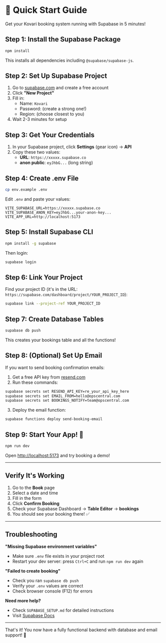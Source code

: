 # 🚀 Quick Start Guide

Get your Kovari booking system running with Supabase in 5 minutes!

## Step 1: Install the Supabase Package

```bash
npm install
```

This installs all dependencies including `@supabase/supabase-js`.

## Step 2: Set Up Supabase Project

1. Go to [supabase.com](https://supabase.com) and create a free account
2. Click **"New Project"**
3. Fill in:
   - Name: `Kovari`
   - Password: (create a strong one!)
   - Region: (choose closest to you)
4. Wait 2-3 minutes for setup

## Step 3: Get Your Credentials

1. In your Supabase project, click **Settings** (gear icon) → **API**
2. Copy these two values:
   - **URL**: `https://xxxxx.supabase.co`
   - **anon public**: `eyJhbG...` (long string)

## Step 4: Create .env File

```bash
cp env.example .env
```

Edit `.env` and paste your values:

```env
VITE_SUPABASE_URL=https://xxxxx.supabase.co
VITE_SUPABASE_ANON_KEY=eyJhbG...your-anon-key...
VITE_APP_URL=http://localhost:5173
```

## Step 5: Install Supabase CLI

```bash
npm install -g supabase
```

Then login:

```bash
supabase login
```

## Step 6: Link Your Project

Find your project ID (it's in the URL: `https://supabase.com/dashboard/project/YOUR_PROJECT_ID`):

```bash
supabase link --project-ref YOUR_PROJECT_ID
```

## Step 7: Create Database Tables

```bash
supabase db push
```

This creates your bookings table and all the functions!

## Step 8: (Optional) Set Up Email

If you want to send booking confirmation emails:

1. Get a free API key from [resend.com](https://resend.com)
2. Run these commands:

```bash
supabase secrets set RESEND_API_KEY=re_your_api_key_here
supabase secrets set EMAIL_FROM=hello@opscentral.com
supabase secrets set BOOKINGS_NOTIFY=team@opscentral.com
```

3. Deploy the email function:

```bash
supabase functions deploy send-booking-email
```

## Step 9: Start Your App! 🎉

```bash
npm run dev
```

Open [http://localhost:5173](http://localhost:5173) and try booking a demo!

---

## Verify It's Working

1. Go to the **Book** page
2. Select a date and time
3. Fill in the form
4. Click **Confirm Booking**
5. Check your Supabase Dashboard → **Table Editor** → **bookings**
6. You should see your booking there! ✅

---

## Troubleshooting

**"Missing Supabase environment variables"**
- Make sure `.env` file exists in your project root
- Restart your dev server: press `Ctrl+C` and run `npm run dev` again

**"Failed to create booking"**
- Check you ran `supabase db push`
- Verify your `.env` values are correct
- Check browser console (F12) for errors

**Need more help?**
- Check `SUPABASE_SETUP.md` for detailed instructions
- Visit [Supabase Docs](https://supabase.com/docs)

---

That's it! You now have a fully functional backend with database and email support! 🚀

